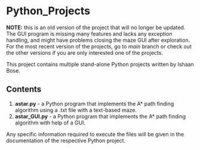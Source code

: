 # Python_Projects

**NOTE:** this is an old version of the project that will no longer be updated. The GUI program is missing many features and lacks any exception handling, and might have problems closing the maze GUI after exploration. For the most recent version of the projects, go to *main* branch or check out the other versions if you are only interested one of the projects.

This project contains multiple stand-alone Python projects written by Ishaan Bose.

## Contents
1. **astar.py** - a Python program that implements the A* path finding algorithm using a .txt file with a text-based maze.
2. **astar_GUI.py** - a Python program that implements the A* path finding algorithm with help of a GUI.

Any specific information required to execute the files will be given in the documentation of the respective Python project.
